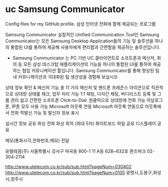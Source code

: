 # uc  Samsung Communicator
Config files for my GitHub profile.
삼성 인터넷 전화에 함께 제공되는 프로그램

​Samsung Communicator
실질적인 Unified Communication Tool인 Samsung Communicator는 모든 Samsung Desktop Application들의 기능 및 솔루션을 하나의 통합된 UI를 통하여 제공해 사용자에게 편리함과 간편함을 제공하는 솔루션입니다.

- Samsung Communicator 는 PC 기반 UC 클라이언트로 소프트폰과 메신저, 회의 등 모든 삼성 데스크탑 애플리케이션의 기능을 하나의 통합된 UI를 통하여 제공하는 협업 커뮤니케이션 툴입니다. Samsung Communicator를 통해 향상된 팀 내 커뮤니케이션과 극대화된 팀 생산성을 경험해 보십시오

​상태 정보 확인 & 메신저 기능
총 11 가지 메신저 및 핸드폰 프레즌스 아이콘으로 직관적으로 상대방 상태를 체크, 업무 처리 가능
1:1 채팅, 다자간 채팅, 버디리스트 등록 및 그룹 관리
쉽고 간편한 소프트폰
Click-to-Dial: 원클릭으로 상대방에 전화 가능
아날로그폰, IP폰 모두 사용 가능
Microsoft 아웃룩 연동
Microsoft 아웃룩 연동으로 아웃룩에서 전화 착발신 가능 및 발신자 정보 표시
 

​실시간 정보 공유
화상 전화
화상 회의 (최대 5자)
화이트보드
파일 공유
디스플레이 공유

​메모(통화시각,전화번호,메모) 전달

유텔레콤(주)
서울특별시 강서구 마곡동 800-1 11 A동 628~632호 퀸즈파크
02-304-2114

http://www.utelecom.co.kr/sub/sub.html?pageNum=030402
http://www.utelecom.co.kr/sub/sub.html?pageNum=0105
광명시,도봉구,화성시,양주시

